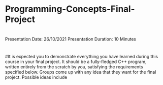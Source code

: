 # Programming-Concepts-Final-Project
#
   Presentation Date: 26/10/2021
   Presentation Duration: 10 Minutes
#
#It is expected you to demonstrate everything you have learned during this course in your final
project. It should be a fully-fledged C++ program, written entirely from the scratch by you,
satisfying the requirements specified below. Groups come up with any idea that they want for
the final project. Possible ideas include
#
#
#
#
#
#
#
#
#
#
#
#
#
#
#
